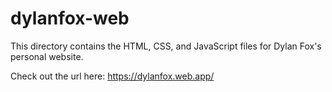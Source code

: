 # dylanfox-web

This directory contains the HTML, CSS, and JavaScript files for Dylan Fox's personal website. 

Check out the url here: https://dylanfox.web.app/
